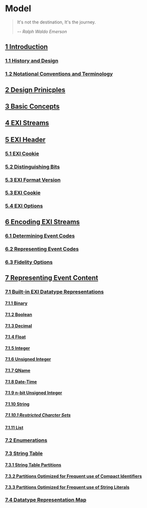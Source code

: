 # Model
> It's not the destination, It's the journey.
>  
> -- <cite>Ralph Waldo Emerson</cite>

## [1 Introduction](001/)
### [1.1 History and Design](001001/)
### [1.2 Notational Conventions and Terminology](001002/)
## [2 Design Prinicples](002/)
## [3 Basic Concepts](003/)
## [4 EXI Streams](004/)
## [5 EXI Header](005/)
### [5.1 EXI Cookie](005001/)
### [5.2 Distinguishing Bits](005002/)
### [5.3 EXI Format Version](005003/)
### [5.3 EXI Cookie](005003/)
### [5.4 EXI Options](005004/)
## [6 Encoding EXI Streams](006/)
### [6.1 Determining Event Codes](006001/)
### [6.2 Representing Event Codes](006002/)
### [6.3 Fidelity Options](006003/)
## [7 Representing Event Content](007/)
### [7.1 Built-in EXI Datatype Representations](007001/)
#### [7.1.1 Binary](007001001/)
#### [7.1.2 Boolean](007001002/)
#### [7.1.3 Decimal](007001003/)
#### [7.1.4 Float](007001004/)
#### [7.1.5 Integer](007001005/)
#### [7.1.6 Unsigned Integer](007001006/)
#### [7.1.7 QName](007001007/)
#### [7.1.8 Date-Time](007001008/)
#### [7.1.9 n-bit Unsigned Integer](007001009/)
#### [7.1.10 String](007001010/)
##### [7.1.10.1 Restricted Charcter Sets](007001010001/)
#### [7.1.11 List](007001011/)
### [7.2 Enumerations](007002/)
### [7.3 String Table](007003/)
#### [7.3.1 String Table Partitions](007003001/)
#### [7.3.2 Partitions Optimized for Frequent use of Compact Identifiers](007003002/)
#### [7.3.3 Partitions Optimized for Frequent use of String Literals](007003003/)
### [7.4 Datatype Representation Map](007004/)

